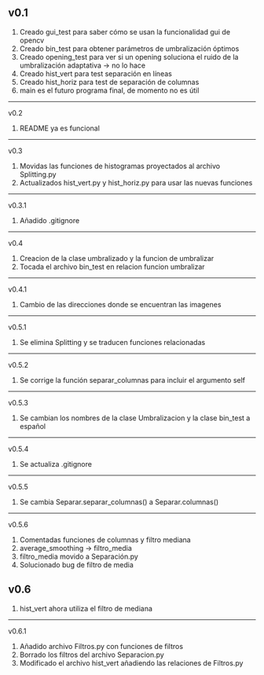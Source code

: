 v0.1
----------
1. Creado gui_test para saber cómo se usan la funcionalidad gui de opencv
2. Creado bin_test para obtener parámetros de umbralización óptimos
3. Creado opening_test para ver si un opening soluciona el ruido de la 
umbralización adaptativa -> no lo hace
4. Creado hist_vert para test separación en líneas
5. Creado hist_horiz para test de separación de columnas
6. main es el futuro programa final, de momento no es útil

----------
v0.2
1. README ya es funcional

----------
v0.3
1. Movidas las funciones de histogramas proyectados al archivo Splitting.py
2. Actualizados hist_vert.py y hist_horiz.py para usar las nuevas funciones

----------
v0.3.1
1. Añadido .gitignore

----------
v0.4
1. Creacion de la clase umbralizado y la funcion de umbralizar
2. Tocada el archivo bin_test en relacion funcion umbralizar

----------
v0.4.1
1. Cambio de las direcciones donde se encuentran las imagenes

----------
v0.5.1
1. Se elimina Splitting y se traducen funciones relacionadas

----------
v0.5.2
1. Se corrige la función separar_columnas para incluir el argumento self

----------
v0.5.3
1. Se cambian los nombres de la clase Umbralizacion y la clase bin_test a español

----------
v0.5.4
1. Se actualiza .gitignore

----------
v0.5.5
1. Se cambia Separar.separar_columnas() a Separar.columnas()

----------
v0.5.6
1. Comentadas funciones de columnas y filtro mediana
2. average_smoothing -> filtro_media
3. filtro_media movido a Separación.py
4. Solucionado bug de filtro de media

v0.6
----------
1. hist_vert ahora utiliza el filtro de mediana
----------
v0.6.1
1. Añadido archivo Filtros.py con funciones de filtros
2. Borrado los filtros del archivo Separacion.py
3. Modificado el archivo hist_vert añadiendo las relaciones de Filtros.py